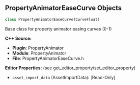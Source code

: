 ## PropertyAnimatorEaseCurve Objects

```python
class PropertyAnimatorEaseCurve(CurveFloat)
```

Base class for property animator easing curves (0-1)

**C++ Source:**

- **Plugin**: PropertyAnimator
- **Module**: PropertyAnimator
- **File**: PropertyAnimatorEaseCurve.h

**Editor Properties:** (see get_editor_property/set_editor_property)

- ``asset_import_data`` (AssetImportData):  [Read-Only]

<a id="unreal.PropertyAnimatorFloatContext"></a>